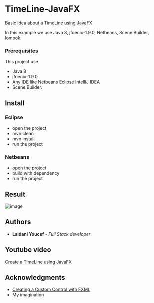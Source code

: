 # TimeLine-JavaFX
Basic idea about a TimeLine using JavaFX

In this example we use Java 8, jfoenix-1.9.0, Netbeans, Scene Builder, lombok.

### Prerequisites

This project use 
  - Java 8
  - jfoenix-1.9.0
  - Any IDE like Netbeans Eclipse IntelliJ IDEA 
  - Scene Builder.

## Install

### Eclipse

   - open the project
   - mvn clean
   - mvn install
   - run the project 
   
### Netbeans

   - open the project
   - build with dependency 
   - run the project 

## Result

![image](https://user-images.githubusercontent.com/13830834/36329703-379ea7c8-1367-11e8-84d4-fdae22fe4c62.png)

## Authors

* **Laidani Youcef** - *Full Stack developer*

## Youtube video

[Create a TimeLine using JavaFX](https://www.youtube.com/watch?v=7PnjOO1QdAs) 

## Acknowledgments

* [Creating a Custom Control with FXML](https://docs.oracle.com/javafx/2/fxml_get_started/custom_control.htm)
* My imagination
